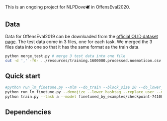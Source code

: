 This is an ongoing project for NLPDove🕊 in OffensEval2020.

## Data

Data for OffensEval2019 can be downloaded from the [official OLID dataset page](https://sites.google.com/site/offensevalsharedtask/olid).
The test data come in 3 files, one for each task. We merged the 3 files data into one so that it has the same format as the train data.

```bash
python merge_test.py # merge 3 test data into one file
cut -d ',' -f6- ../resources/training.1600000.processed.noemoticon.csv | sed -e 's/^"//' -e 's/"$//' > ../resources/tweet_corpus_raw.txt # prepare corpus for LM-finetune
```



## Quick start

```bash
#python run_lm_finetune.py --mlm --do_train --block_size 20 --do_lower_case --output_dir finetuned_by_examples --model_name_or_path finetuned_by_examples/checkpoint-50000 --overwrite_output_dir --num_train_epochs 2.5 --note resuming 
python run_lm_finetune.py --demojize --lower_hashtag --replace_user --mlm --do_train --block_size 1 --do_lower_case --num_train_epochs 2.5 --output_dir finetuned_with_added_tokens --overwrite_output_dir --note finetuned_with_added_tokens > ../finetuned_with_added_tokens
python train.py --task a --model finetuned_by_examples/checkpoint-74100  --pooling avg --demojize --lower_hashtag --weight_decay 0.01 --warmup 1000 
```



## Dependencies

